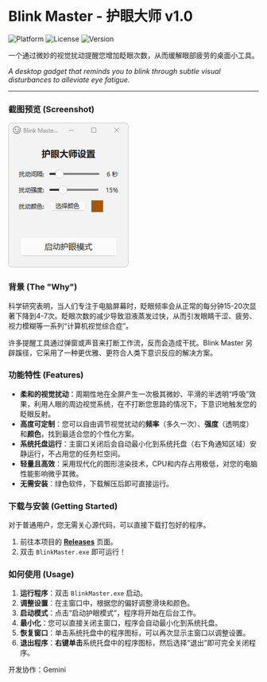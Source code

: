 # Blink Master - 护眼大师 v1.0

![Platform](https://img.shields.io/badge/platform-Windows-blue.svg)
![License](https://img.shields.io/badge/license-MIT-green.svg)
![Version](https://img.shields.io/badge/version-1.0-brightgreen.svg)

一个通过微妙的视觉扰动提醒您增加眨眼次数，从而缓解眼部疲劳的桌面小工具。

*A desktop gadget that reminds you to blink through subtle visual disturbances to alleviate eye fatigue.*

---

### 截图预览 (Screenshot)

![Blink Master 应用程序截图](your-screenshot-name.png) 
### 背景 (The "Why")

科学研究表明，当人们专注于电脑屏幕时，眨眼频率会从正常的每分钟15-20次显著下降到4-7次。眨眼次数的减少导致泪液蒸发过快，从而引发眼睛干涩、疲劳、视力模糊等一系列“计算机视觉综合症”。

许多提醒工具通过弹窗或声音来打断工作流，反而会造成干扰。Blink Master 另辟蹊径，它采用了一种更优雅、更符合人类下意识反应的解决方案。

### 功能特性 (Features)

* **柔和的视觉扰动**：周期性地在全屏产生一次极其微妙、平滑的半透明“呼吸”效果，利用人眼的周边视觉系统，在不打断您思路的情况下，下意识地触发您的眨眼反射。
* **高度可定制**：您可以自由调节视觉扰动的**频率**（多久一次）、**强度**（透明度）和**颜色**，找到最适合您的个性化方案。
* **系统托盘运行**：主窗口关闭后会自动最小化到系统托盘（右下角通知区域）安静运行，不占用您的任务栏空间。
* **轻量且高效**：采用现代化的图形渲染技术，CPU和内存占用极低，对您的电脑性能影响微乎其微。
* **无需安装**：绿色软件，下载解压后即可直接运行。

### 下载与安装 (Getting Started)

对于普通用户，您无需关心源代码，可以直接下载打包好的程序。

1.  前往本项目的 [**Releases**](https://github.com/kpengcakj/BlinkMaster/releases) 页面。 
2.  双击 `BlinkMaster.exe` 即可运行！

### 如何使用 (Usage)

1.  **运行程序**：双击 `BlinkMaster.exe` 启动。
2.  **调整设置**：在主窗口中，根据您的偏好调整滑块和颜色。
3.  **启动模式**：点击“启动护眼模式”，程序将开始在后台工作。
4.  **最小化**：您可以直接关闭主窗口，程序会自动最小化到系统托盘。
5.  **恢复窗口**：单击系统托盘中的程序图标，可以再次显示主窗口以调整设置。
6.  **退出程序**：**右键单击**系统托盘中的程序图标，然后选择“退出”即可完全关闭程序。

开发协作：Gemini
